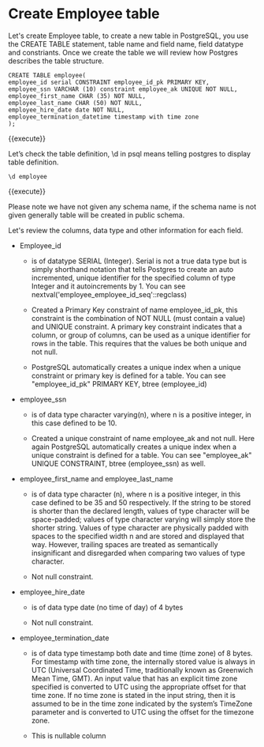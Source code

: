 # Create Employee table

Let's create Employee table, to create a new table in PostgreSQL, you use the CREATE TABLE statement, table name and field name, field datatype and constriants. Once we create the table we will review how Postgres describes the table structure.


```postgresql
CREATE TABLE employee(
employee_id serial CONSTRAINT employee_id_pk PRIMARY KEY,
employee_ssn VARCHAR (10) constraint employee_ak UNIQUE NOT NULL,
employee_first_name CHAR (35) NOT NULL,
employee_last_name CHAR (50) NOT NULL,
employee_hire_date date NOT NULL,
employee_termination_datetime timestamp with time zone
);

```
{{execute}}

Let’s check the table definition, \d in psql means telling postgres to display table definition.

```postgresql
\d employee
``` 
{{execute}}


Please note we have not given any schema name, if the schema name is not given generally table will be created in public
schema.

Let's review the columns, data type and other information for each field.

  - Employee_id
    
      - is of datatype SERIAL (Integer). Serial is not a true data type
        but is simply shorthand notation that tells Postgres to create
        an auto incremented, unique identifier for the specified column
        of type Integer and it autoincrements by 1. You can see
        nextval('employee_employee_id_seq'::regclass)    
      - Created a Primary Key constraint of name employee_id_pk, this
        constraint is the combination of NOT NULL (must contain a value) and UNIQUE constraint.
        A primary key constraint indicates that a column, or group of
        columns, can be used as a unique identifier for rows in the
        table. This requires that the values be both unique and not
        null.
    
      - PostgreSQL automatically creates a unique index when a unique
        constraint or primary key is defined for a table. You can see
        "employee_id_pk" PRIMARY KEY, btree (employee_id)

  - employee_ssn
    
      - is of data type character varying(n), where n is a positive
        integer, in this case defined to be 10.
    
      - Created a unique constraint of name employee_ak and not null.
        Here again PostgreSQL automatically creates a unique index when
        a unique constraint is defined for a table. You can see
        "employee_ak" UNIQUE CONSTRAINT, btree (employee_ssn) as well.

  - employee_first_name and employee_last_name
    
      - is of data type character (n), where n is a positive integer, in
        this case defined to be 35 and 50 respectively. If the string to
        be stored is shorter than the declared length, values of type
        character will be space-padded; values of type character varying
        will simply store the shorter string. Values of type character
        are physically padded with spaces to the specified width n and
        are stored and displayed that way. However, trailing spaces are
        treated as semantically insignificant and disregarded when
        comparing two values of type character.
    
      - Not null constraint.

  - employee_hire_date
    
      - is of data type date (no time of day) of 4 bytes
    
      - Not null constraint.

  - employee_termination_date
    
      - is of data type timestamp both date and time (time zone) of 8
        bytes. For timestamp with time zone, the internally stored value
        is always in UTC (Universal Coordinated Time, traditionally
        known as Greenwich Mean Time, GMT). An input value that has an
        explicit time zone specified is converted to UTC using the
        appropriate offset for that time zone. If no time zone is stated
        in the input string, then it is assumed to be in the time zone
        indicated by the system’s TimeZone parameter and is converted to
        UTC using the offset for the timezone zone.
    
      - This is nullable column

